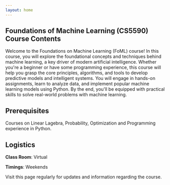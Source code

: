 ```yaml
---
layout: home
---
```

## Foundations of Machine Learning (CS5590) Course Contents

Welcome to the Foundations on Machine Learning (FoML) course! In this course, you will explore the foundational concepts and techniques behind machine learning, a key driver of modern artificial intelligence. Whether you're a beginner or have some programming experience, this course will help you grasp the core principles, algorithms, and tools to develop predictive models and intelligent systems. You will engage in hands-on assignments, learn to analyze data, and implement popular machine learning models using Python. By the end, you'll be equipped with practical skills to solve real-world problems with machine learning.

## Prerequisites
Courses on Linear Lagebra, Probability, Optimization and Programming experience in Python.

## Logistics

**Class Room**: Virtual

**Timings**: Weekends

Visit this page regularly for updates and information regarding the course.<br>
